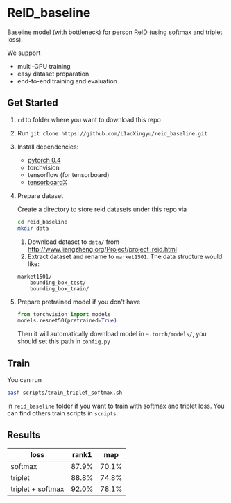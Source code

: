 # ReID_baseline
Baseline model (with bottleneck) for person ReID (using softmax and triplet loss).

We support
- multi-GPU training
- easy dataset preparation
- end-to-end training and evaluation

## Get Started
1. `cd` to folder where you want to download this repo
2. Run `git clone https://github.com/L1aoXingyu/reid_baseline.git`
3. Install dependencies:
    - [pytorch 0.4](https://pytorch.org/)
    - torchvision
    - tensorflow (for tensorboard)
    - [tensorboardX](https://github.com/lanpa/tensorboardX)
4. Prepare dataset
    
    Create a directory to store reid datasets under this repo via
    ```bash
    cd reid_baseline
    mkdir data
    ```
    1. Download dataset to `data/` from http://www.liangzheng.org/Project/project_reid.html
    2. Extract dataset and rename to `market1501`. The data structure would like:
    ```
    market1501/
        bounding_box_test/
        bounding_box_train/
    ```
5. Prepare pretrained model if you don't have
    ```python
    from torchvision import models
    models.resnet50(pretrained=True)
    ```
    Then it will automatically download model in `~.torch/models/`, you should set this path in `config.py`

## Train
You can run 
```bash
bash scripts/train_triplet_softmax.sh
```
in `reid_baseline` folder if you want to train with softmax and triplet loss. You can find others train scripts in `scripts`.

## Results

| loss | rank1 | map |
| --- | --| ---|
| softmax | 87.9% | 70.1% |
| triplet | 88.8% | 74.8% | 
|triplet + softmax | 92.0% | 78.1% |

